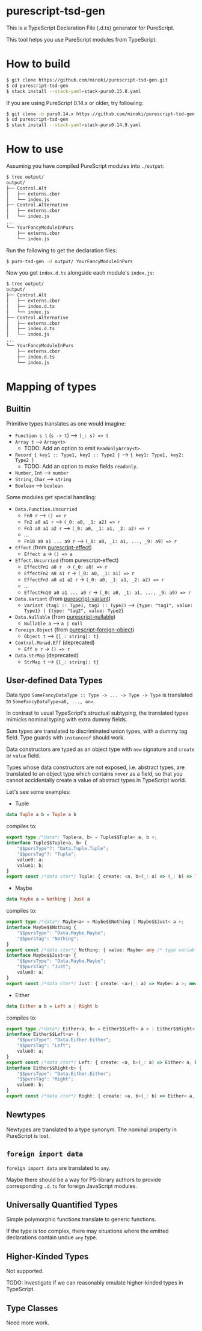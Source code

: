# purescript-tsd-gen

This is a TypeScript Declaration File (.d.ts) generator for PureScript.

This tool helps you use PureScript modules from TypeScript.

# How to build

```sh
$ git clone https://github.com/minoki/purescript-tsd-gen.git
$ cd purescript-tsd-gen
$ stack install --stack-yaml=stack-purs0.15.8.yaml
```

If you are using PureScript 0.14.x or older, try following:

```sh
$ git clone -b purs0.14.x https://github.com/minoki/purescript-tsd-gen.git
$ cd purescript-tsd-gen
$ stack install --stack-yaml=stack-purs0.14.9.yaml
```

# How to use

Assuming you have compiled PureScript modules into `./output`:

```sh
$ tree output/
output/
├── Control.Alt
│   ├── externs.cbor
│   └── index.js
├── Control.Alternative
│   ├── externs.cbor
│   └── index.js
...
└── YourFancyModuleInPurs
    ├── externs.cbor
    └── index.js
```

Run the following to get the declaration files:

```sh
$ purs-tsd-gen -d output/ YourFancyModuleInPurs
```

Now you get `index.d.ts` alongside each module's `index.js`:

```sh
$ tree output/
output/
├── Control.Alt
│   ├── externs.cbor
│   ├── index.d.ts
│   └── index.js
├── Control.Alternative
│   ├── externs.cbor
│   ├── index.d.ts
│   └── index.js
...
└── YourFancyModuleInPurs
    ├── externs.cbor
    ├── index.d.ts
    └── index.js
```

# Mapping of types

## Builtin

Primitive types translates as one would imagine:

- `Function s t` (`s -> t`) --> `(_: s) => t`
- `Array t` --> `Array<t>`
    - TODO: Add an option to emit `ReadonlyArray<t>`.
- `Record { key1 :: Type1, key2 :: Type2 }` --> `{ key1: Type1, key2: Type2 }`
    - TODO: Add an option to make fields `readonly`.
- `Number`, `Int` --> `number`
- `String`, `Char` --> `string`
- `Boolean` --> `boolean`

Some modules get special handling:

- `Data.Function.Uncurried`
    - `Fn0 r` --> `() => r`
    - `Fn2 a0 a1 r` --> `(_0: a0, _1: a2) => r`
    - `Fn3 a0 a1 a2 r` --> `(_0: a0, _1: a1, _2: a2) => r`
    - ...
    - `Fn10 a0 a1 ... a9 r` --> `(_0: a0, _1: a1, ..., _9: a9) => r`
- `Effect` (from [purescript-effect](https://github.com/purescript/purescript-effect))
    - `Effect a` -> `() => a`
- `Effect.Uncurried` (from purescript-effect)
    - `EffectFn1 a0 r ` -> `(_0: a0) => r`
    - `EffectFn2 a0 a1 r` -> `(_0: a0, _1: a1) => r`
    - `EffectFn3 a0 a1 a2 r` -> `(_0: a0, _1: a1, _2: a2) => r`
    - ...
    - `EffectFn10 a0 a1 ... a9 r` -> `(_0: a0, _1: a1, ..., _9: a9) => r`
- `Data.Variant` (from [purescript-variant](https://github.com/natefaubion/purescript-variant))
    - `Variant (tag1 :: Type1, tag2 :: Type2)` --> `{type: "tag1", value: Type1} | {type: "tag2", value: Type2}`
- `Data.Nullable` (from [purescript-nullable](https://github.com/purescript-contrib/purescript-nullable))
    - `Nullable a` --> `a | null`
- `Foreign.Object` (from [purescript-foreign-object](https://github.com/purescript/purescript-foreign-object))
    - `Object t` --> `{[_: string]: t}`
- `Control.Monad.Eff` (deprecated)
    - `Eff e r` -> `() => r`
- `Data.StrMap` (deprecated)
    - `StrMap t` --> `{[_: string]: t}`

## User-defined Data Types

Data type `SomeFancyDataType :: Type -> ... -> Type -> Type` is translated to `SomeFancyDataType<a0, ..., an>`.

In contrast to usual TypeScript's structual subtyping, the translated types mimicks nominal typing with extra dummy fields.

Sum types are translated to discriminated union types, with a dummy tag field.  Type guards with `instanceof` should work.

Data constructors are typed as an object type with `new` signature and `create` or `value` field.

Types whose data constructors are not exposed, i.e. abstract types, are translated to an object type which contains `never` as a field, so that you cannot accidentally create a value of abstract types in TypeScript world.

Let's see some examples:

- Tuple

```purescript
data Tuple a b = Tuple a b
```

compiles to:

```typescript
export type /*data*/ Tuple<a, b> = Tuple$$Tuple< a, b >;
interface Tuple$$Tuple<a, b> {
    "$$pursType"?: "Data.Tuple.Tuple";
    "$$pursTag"?: "Tuple";
    value0: a;
    value1: b;
}
export const /*data ctor*/ Tuple: { create: <a, b>(_: a) => (_: b) => Tuple< a, b >; new <a, b>(_0: a, _1: b): Tuple$$Tuple< a, b > };
```

- Maybe

```purescript
data Maybe a = Nothing | Just a
```

compiles to:

```typescript
export type /*data*/ Maybe<a> = Maybe$$Nothing | Maybe$$Just< a >;
interface Maybe$$Nothing {
    "$$pursType": "Data.Maybe.Maybe";
    "$$pursTag": "Nothing";
}
export const /*data ctor*/ Nothing: { value: Maybe< any /* type variable a */ >; new (): Maybe$$Nothing };
interface Maybe$$Just<a> {
    "$$pursType": "Data.Maybe.Maybe";
    "$$pursTag": "Just";
    value0: a;
}
export const /*data ctor*/ Just: { create: <a>(_: a) => Maybe< a >; new <a>(_: a): Maybe$$Just< a > };
```

- Either

```purescript
data Either a b = Left a | Right b
```

compiles to:

```typescript
export type /*data*/ Either<a, b> = Either$$Left< a > | Either$$Right< b >;
interface Either$$Left<a> {
    "$$pursType": "Data.Either.Either";
    "$$pursTag": "Left";
    value0: a;
}
export const /*data ctor*/ Left: { create: <a, b>(_: a) => Either< a, b >; new <a>(_: a): Either$$Left< a > };
interface Either$$Right<b> {
    "$$pursType": "Data.Either.Either";
    "$$pursTag": "Right";
    value0: b;
}
export const /*data ctor*/ Right: { create: <a, b>(_: b) => Either< a, b >; new <b>(_: b): Either$$Right< b > };
```

## Newtypes

Newtypes are translated to a type synonym.  The nominal property in PureScript is lost.

## `foreign import data`

`foreign import data` are translated to `any`.

Maybe there should be a way for PS-library authors to provide corresponding `.d.ts` for foreign JavaScript modules.

## Universally Quantified Types

Simple polymorphic functions translate to generic functions.

If the type is too complex, there may situations where the emitted declarations contain undue `any` type.

## Higher-Kinded Types

Not supported.

TODO: Investigate if we can reasonably emulate higher-kinded types in TypeScript.

## Type Classes

Need more work.

